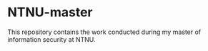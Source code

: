 # NTNU-master
This repository contains the work conducted during my master of information security at NTNU.

